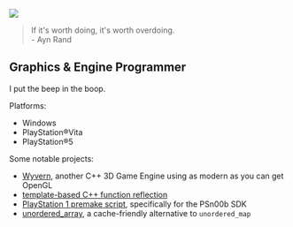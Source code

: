 [![](https://img.shields.io/badge/Itch.io-%23FA5C5C.svg?logo=Itch.io&logoColor=white)](https://argore.itch.io/)

> If it's worth doing, it's worth overdoing.  
> \- Ayn Rand

## Graphics & Engine Programmer  
I put the beep in the boop.  


Platforms:
* Windows
* PlayStation®Vita
* PlayStation®5

Some notable projects:
* [Wyvern](https://github.com/argoreofficial/wyvern), another C++ 3D Game Engine using as modern as you can get OpenGL 
* [template-based C++ function reflection](https://github.com/ArgoreOfficial/Reflection)
* [PlayStation 1 premake script](https://github.com/ArgoreOfficial/PSn00bSDK-Premake), specifically for the PSn00b SDK
* [unordered_array](https://github.com/ArgoreOfficial/unordered_array), a cache-friendly alternative to `unordered_map`
